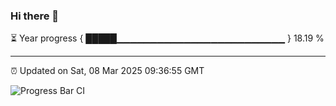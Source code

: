 ### Hi there 👋

⏳ Year progress { █████▁▁▁▁▁▁▁▁▁▁▁▁▁▁▁▁▁▁▁▁▁▁▁▁▁ } 18.19 %

---

⏰ Updated on Sat, 08 Mar 2025 09:36:55 GMT

![Progress Bar CI](https://github.com/IshwaranRudhara/GIT-ACTION/workflows/Progress%20Bar%20CI/badge.svg)
